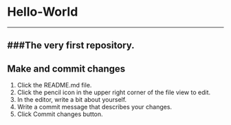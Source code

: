 # Hello-World
---
###The very first repository.
---
## Make and commit changes
1. Click the README.md file.
2. Click the pencil icon in the upper right corner of the file view to edit.
3. In the editor, write a bit about yourself.
4. Write a commit message that describes your changes.
5. Click Commit changes button.
